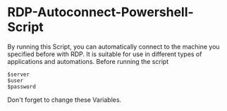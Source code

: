 # RDP-Autoconnect-Powershell-Script
By running this Script, you can automatically connect to the machine you specified before with RDP. It is suitable for use in different types of applications and automations.
Before running the script
```
$server
$user
$password
```
Don't forget to change these Variables.
